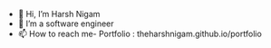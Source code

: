 - 👋 Hi, I’m Harsh Nigam
- 👀 I’m a software engineer
- 📫 How to reach me- Portfolio : theharshnigam.github.io/portfolio

<!---
theharshnigam/theharshnigam is a ✨ special ✨ repository because its `README.md` (this file) appears on your GitHub profile.
You can click the Preview link to take a look at your changes.
--->
